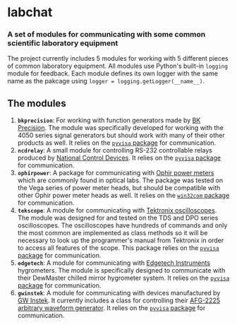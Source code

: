 # labchat
### A set of modules for communicating with some common scientific laboratory equipment

The project currently includes 5 modules for working with 5 different pieces of common laboratory equipment.  All modules use Python's built-in `logging` module for feedback.  Each module defines its own logger with the same name as the pakcage using `logger = logging.getLogger(__name__)`.

## The modules

  1. **`bkprecision`**: For working with function generators made by [BK Precision](http://www.bkprecision.com/products/signal-generators.html).  The module was specifically developed for working with the 4050 series signal generators but should work with many of their other products as well.  It relies on the [`pyvisa` package](https://github.com/hgrecco/pyvisa) for communication.
  2. **`ncdrelay`**: A small module for controlling RS-232 controllable relays produced by [National Control Devices](https://www.controlanything.com/Relay/Relay/RS232_Relay_Controllers).  It relies on the [`pyvisa` package](https://github.com/hgrecco/pyvisa) for communication. 
  3. **`ophirpower`**: A package for communicating with [Ophir power meters](http://www.ophiropt.com/laser--measurement/products/Laser-Power-Meters-Laser-Energy-Meters) which are commonly found in optical labs.  The package was tested on the Vega series of power meter heads, but should be compatible with other Ophir power meter heads as well.  It relies on the [`win32com` package](https://sourceforge.net/projects/pywin32/files/pywin32/) for communication.
  4. **`tekscope`**: A module for communicating with [Tektronix oscilloscopes](http://www.tek.com/oscilloscope).  The module was designed for and tested on the TDS and DPO series oscilloscopes.  The oscilloscopes have hundreds of commands and only the most common are implemented as class methods so it will be necessary to look up the programmer's manual from Tektronix in order to access all features of the scope.  This package relies on the [`pyvisa` package](https://github.com/hgrecco/pyvisa) for communication.
  5. **`edgetech`**: A module for communicating with [Edgetech Instruments](http://www.edgetechinstruments.com/) hygrometers.  The module is specifically designed to communicate with their DewMaster chilled mirror hygrometer system.  It relies on the [`pyvisa` package](https://github.com/hgrecco/pyvisa) for communication.
  6. **`gwinstek`**: A module for communicating with devices manufactured by [GW Instek](http://www.gwinstek.com/).  It currently includes a class for controlling their [AFG-2225 arbitrary waveform generator](http://www.gwinstek.com/en-global/products/Signal_Sources/Arbitrary_Function_Generators/AFG-2225).  It relies on the [`pyvisa` package](https://github.com/hgrecco/pyvisa) for communication.
